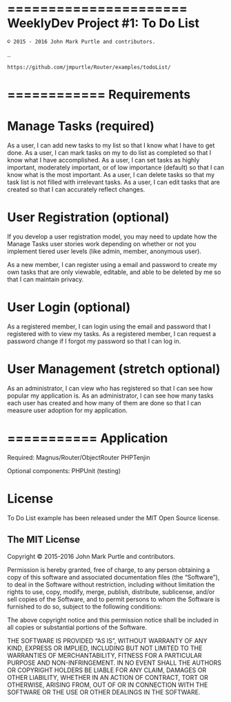 ======================
WeeklyDev Project #1: To Do List
======================

    © 2015 - 2016 John Mark Purtle and contributors.

..

    https://github.com/jmpurtle/Router/examples/todoList/

============
Requirements
============

Manage Tasks (required)
=======================

As a user, I can add new tasks to my list so that I know what I have to get done.
As a user, I can mark tasks on my to do list as completed so that I know what I have accomplished.
As a user, I can set tasks as highly important, moderately important, or of low importance (default) so that I can know what is the most important.
As a user, I can delete tasks so that my task list is not filled with irrelevant tasks.
As a user, I can edit tasks that are created so that I can accurately reflect changes.

User Registration (optional)
============================

If you develop a user registration model, you may need to update how the Manage Tasks user stories work depending on whether or not you implement tiered user levels (like admin, member, anonymous user).

As a new member, I can register using a email and password to create my own tasks that are only viewable, editable, and able to be deleted by me so that I can maintain privacy.

User Login (optional)
=====================

As a registered member, I can login using the email and password that I registered with to view my tasks.
As a registered member, I can request a password change if I forgot my password so that I can log in.

User Management (stretch optional)
==================================

As an administrator, I can view who has registered so that I can see how popular my application is.
As an administrator, I can see how many tasks each user has created and how many of them are done so that I can measure user adoption for my application.

===========
Application
===========

Required:
Magnus/Router/ObjectRouter
PHPTenjin

Optional components:
PHPUnit (testing)

License
=======

To Do List example has been released under the MIT Open Source license.

The MIT License
---------------

Copyright © 2015-2016 John Mark Purtle and contributors.

Permission is hereby granted, free of charge, to any person obtaining a copy of this software and associated
documentation files (the “Software”), to deal in the Software without restriction, including without limitation the
rights to use, copy, modify, merge, publish, distribute, sublicense, and/or sell copies of the Software, and to permit
persons to whom the Software is furnished to do so, subject to the following conditions:

The above copyright notice and this permission notice shall be included in all copies or substantial portions of the
Software.

THE SOFTWARE IS PROVIDED “AS IS”, WITHOUT WARRANTY OF ANY KIND, EXPRESS OR IMPLIED, INCLUDING BUT NOT LIMITED TO THE
WARRANTIES OF MERCHANTABILITY, FITNESS FOR A PARTICULAR PURPOSE AND NON-INFRINGEMENT. IN NO EVENT SHALL THE AUTHORS OR
COPYRIGHT HOLDERS BE LIABLE FOR ANY CLAIM, DAMAGES OR OTHER LIABILITY, WHETHER IN AN ACTION OF CONTRACT, TORT OR
OTHERWISE, ARISING FROM, OUT OF OR IN CONNECTION WITH THE SOFTWARE OR THE USE OR OTHER DEALINGS IN THE SOFTWARE.
